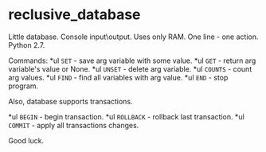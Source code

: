 # reclusive_database

Little database. 
Console input\output.
Uses only RAM.
One line - one action.
Python 2.7.

Commands:
*ul ```SET``` - save arg variable with some value.
*ul ```GET``` - return arg variable's value or None.
*ul ```UNSET``` - delete arg variable.
*ul ```COUNTS``` - count arg values.
*ul ```FIND``` - find all variables with arg value.
*ul ```END``` - stop program.

Also, database supports transactions.

*ul ```BEGIN``` - begin transaction.
*ul ```ROLLBACK``` - rollback last transaction.
*ul ```COMMIT``` - apply all transactions changes.

Good luck.
